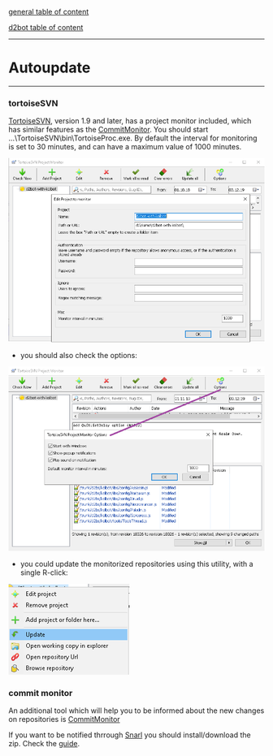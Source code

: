 [general table of content](https://github.com/blizzhackers/documentation/#diablo-2-botting-system)

[d2bot table of content](https://github.com/blizzhackers/documentation/tree/master/d2bot/#d2bot)

---

# Autoupdate

---

### tortoiseSVN

[TortoiseSVN](https://tortoisesvn.net/), version 1.9 and later, has a project monitor included, which has similar features as the [CommitMonitor](#commit-monitor). 
You should start ...\TortoiseSVN\bin\TortoiseProc.exe. By default the interval for monitoring is set to 30 minutes, and can have a maximum value of 1000 minutes.

![autoupdate1](assets/d2bot-autoupdate1.png)

* you should also check the options:

![autoupdate2](assets/d2bot-autoupdate2.png)

* you could update the monitorized repositories using this utility, with a single R-click:

![autoupdate3](assets/d2bot-autoupdate3.png)

### commit monitor

An additional tool which will help you to be informed about the new changes on repositories is [CommitMonitor](https://tools.stefankueng.com/CommitMonitor.html)

If you want to be notified thrrough [Snarl](http://snarl.fullphat.net/content/download/) you should install/download the zip.
Check the [guide](https://tortoisesvn.net/docs/release/TortoiseSVN_en/tsvn-projectmonitor.html).
